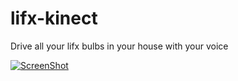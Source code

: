 lifx-kinect
===========

Drive all your lifx bulbs in your house with your voice

[![ScreenShot](http://img.youtube.com/vi/cRaPQDzkJcQ/0.jpg)](http://youtu.be/cRaPQDzkJcQ)
